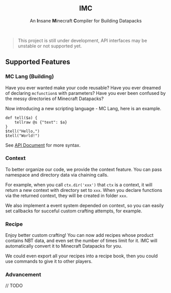 <h2 align="center">IMC</h2>
<p align="center">An <strong>I</strong>nsane <strong>M</strong>inecraft <strong>C</strong>ompiler for Building Datapacks</p>
<br>

> This project is still under development, API interfaces may be unstable or not supported yet.



## Supported Features


### MC Lang (Building)

Have you ever wanted make your code reusable? Have you ever dreamed of declaring `mcfunction`s with parameters? Have you ever been confused by the messy directories of Minecraft Datapacks?

Now introducing a new scripting language - MC Lang, here is an example.

```plain
def tell($a) {
	tellraw @s {"text": $a}
}
$tell("Hello,")
$tell("World!")
```

See [API Document](#) for more syntax.


### Context

To better organize our code, we provide the context feature. You can pass namespace and directory data via chaining calls.

For example, when you call `ctx.dir('xxx')` that `ctx` is a context, it will return a new context with directory set to `xxx`. When you declare functions via the returned context, they will be created in folder `xxx`.

We also implement a event system depended on context, so you can easily set callbacks for succeful custom crafting attempts, for example.


### Recipe

Enjoy better custom crafting! You can now add recipes whose product contains NBT data, and even set the number of times limit for it. IMC will automatically convert it to Minecraft Datapacks for you.

We could even export all your recipes into a recipe book, then you could use commands to give it to other players.


### Advancement

// TODO